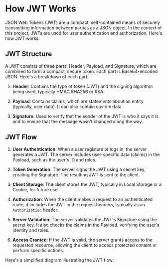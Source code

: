 # How JWT Works

JSON Web Tokens (JWT) are a compact, self-contained means of securely transmitting information between parties as a JSON object. In the context of this project, JWTs are used for user authentication and authorization. Here's how JWT works:

## JWT Structure

A JWT consists of three parts: Header, Payload, and Signature, which are combined to form a compact, secure token. Each part is Base64-encoded JSON. Here's a breakdown of each part:

1. **Header**: Contains the type of token (JWT) and the signing algorithm being used, typically HMAC SHA256 or RSA.

2. **Payload**: Contains claims, which are statements about an entity (typically, user data). It can also contain custom data.

3. **Signature**: Used to verify that the sender of the JWT is who it says it is and to ensure that the message wasn't changed along the way.

## JWT Flow

1. **User Authentication**: When a user registers or logs in, the server generates a JWT. The server includes user-specific data (claims) in the Payload, such as the user's ID and roles.

2. **Token Generation**: The server signs the JWT using a secret key, creating the Signature. The resulting JWT is sent to the client.

3. **Client Storage**: The client stores the JWT, typically in Local Storage or a Cookie, for future use.

4. **Authorization**: When the client makes a request to an authenticated route, it includes the JWT in the request headers, typically as an `Authorization` header.

5. **Server Validation**: The server validates the JWT's Signature using the secret key. It also checks the claims in the Payload, verifying the user's identity and roles.

6. **Access Granted**: If the JWT is valid, the server grants access to the requested resource, allowing the client to access protected content or perform specific actions.

Here's a simplified diagram illustrating the JWT flow:

